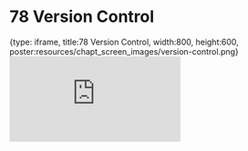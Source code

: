 # 78 Version Control
 
{type: iframe, title:78 Version Control, width:800, height:600, poster:resources/chapt_screen_images/version-control.png}
![](https://datatrail-jhu.github.io/DataTrail/no_toc/version-control.html)
 

 
